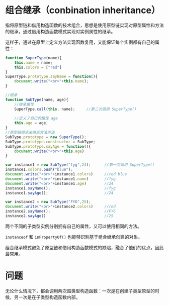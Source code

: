 # 组合继承（conbination inheritance）

指将原型链和借用构造函数的技术组合，思想是使用原型链实现对原型属性和方法的继承，通过借用构造函数模式实现对实例属性的继承。

这样子，通过在原型上定义方法实现函数复用，又能保证每个实例都有自己的属性：

```javascript
function SuperType(name){
	this.name = name;
	this.colors = ["red"]
}
SuperType.prototype.sayName = function(){
	document.write("<br>"+this.name);
}

//继承
function SubType(name, age){
	//继承属性
	SuperType.call(this, name);		//第二次调用 SuperType()
	
	//定义了自己的属性 age
	this.age = age;
}
//原型链继承来继承方法方法
SubType.prototype = new SuperType();		
SubType.prototype.constructor = SubType;
SubType.prototype.sayAge = function(){
	document.write("<br>"+this.age)
}

var instance1 = new SubType("fyg",24);		//第一次调用 SuperType()
instance1.colors.push("blue");
document.write("<br>"+instance1.colors)		//red blue
document.write("<br>"+instance1.name)		//fyg
document.write("<br>"+instance1.age)		//24
instance1.sayName();						//fyg
instance1.sayAge();							//24

var instance2 = new SubType("FYG",25);
document.write("<br>"+instance2.colors)		//red
instance2.sayName();						//FYG
instance2.sayAge()							//25
```

两个不同的子类型实例分别拥有自己的属性，又可以使用相同的方法。

`instanceof` 和 `inPropertyOf()` 也能够识别基于组合继承创建的对象。 

组合继承模式避免了原型链和借用构造函数模式的缺陷，融合了他们的优点，因此最常用。

# 问题

无论什么情况下，都会调用两次超类型构造函数：一次是在创建子类型原型的时候，另一次是在子类型构造函数内部。